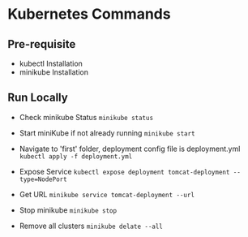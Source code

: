 # Kubernetes Commands

## Pre-requisite
- kubectl Installation
- minikube Installation

## Run Locally

- Check minikube Status
    `minikube status`

- Start miniKube if not already running 
    `minikube start`

- Navigate to 'first' folder, deployment config file is deployment.yml
    `kubectl apply -f deployment.yml`

- Expose Service
    `kubectl expose deployment tomcat-deployment --type=NodePort`
    
- Get URL
    `minikube service tomcat-deployment --url`

- Stop minikube
    `minikube stop`

- Remove all clusters
    `minikube delate --all`



